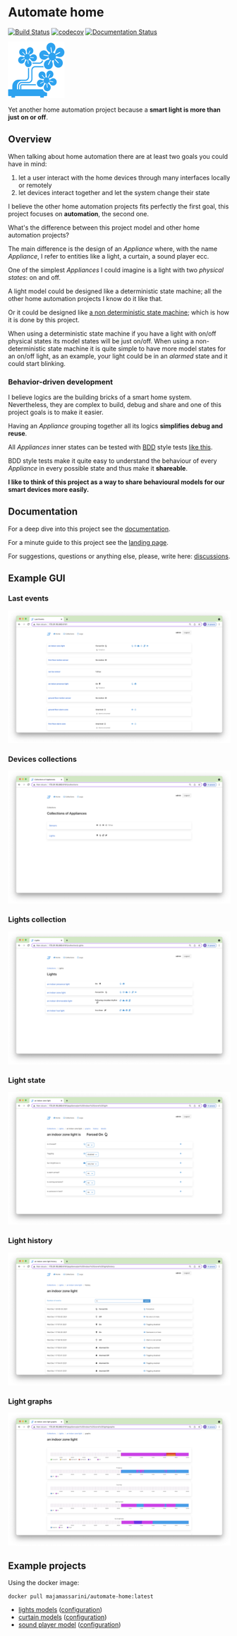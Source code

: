 # Automate home

[![Build Status](https://app.travis-ci.com/majamassarini/automate-home.svg?branch=main)](https://app.travis-ci.com/majamassarini/automate-home)
[![codecov](https://codecov.io/gh/majamassarini/automate-home/branch/main/graph/badge.svg?token=mjBUwkmcML)](https://codecov.io/gh/majamassarini/automate-home)
[![Documentation Status](https://readthedocs.org/projects/automate-home/badge/?version=latest)](https://automate-home.readthedocs.io/en/latest/?badge=latest)

![](icon_128x128.png)


Yet another home automation project because a **smart light is more than just on or off**.

## Overview

When talking about home automation there are at least two goals you could
have in mind:

1. let a user interact with the home devices through many interfaces locally or remotely
2. let devices interact together and let the system change their state

I believe the other home automation projects fits perfectly the first goal,
this project focuses on **automation**, the second one.

What's the difference between this project model and other home automation projects?

The main difference is the design of an *Appliance* where, with the name *Appliance*, I refer to entities like a light, a curtain, a sound player ecc.

One of the simplest *Appliances* I could imagine is a light with two *physical states*: on and off.

A light model could be designed like a deterministic state machine; all the other home automation projects I know do it like that.

Or it could be designed like [a non deterministic state machine](https://www.google.com/url?sa=t&rct=j&q=&esrc=s&source=web&cd=&cad=rja&uact=8&ved=2ahUKEwjE_8OOjeTsAhVR26QKHe9iA4cQmhMwHHoECB8QAg&url=https%3A%2F%2Fen.wikipedia.org%2Fwiki%2FNondeterministic_finite_automaton&usg=AOvVaw27skSr2u7Pk_Ka8zz9O1j0>);
 which is how it is done by this project.

When using a deterministic state machine if you have a light with on/off physical states its model states will be just on/off.
When using a non-deterministic state machine it is quite simple to have more model states for an on/off light, as an example, 
your light could be in an *alarmed* state and it could start blinking.

### Behavior-driven development

I believe logics are the building bricks of a smart home system.
Nevertheless, they are complex to build, debug and share and one of this project goals is to make it easier.

Having an *Appliance* grouping together all its logics **simplifies debug and reuse**.

All *Appliances* inner states can be tested with [BDD](https://www.google.com/url?sa=t&rct=j&q=&esrc=s&source=web&cd=&cad=rja&uact=8&ved=2ahUKEwjqq7PHleTsAhXpA2MBHUVSC2wQFjAAegQIAhAC&url=https%3A%2F%2Fen.wikipedia.org%2Fwiki%2FBehavior-driven_development&usg=AOvVaw3zU0d2S_KiO3w9C0gwNWv_) style tests [like this](https://automate-home.readthedocs.io/en/latest/features/features.light_presence.feature-file.html).

BDD style tests make it quite easy to understand the behaviour of every *Appliance* in every possible state and thus make it **shareable**.

**I like to think of this project as a way to share behavioural models for our smart devices more easily.**

## Documentation

For a deep dive into this project see the [documentation](https://automate-home.readthedocs.io/en/latest/?badge=latest).

For a minute guide to this project see the [landing page](https://majamassarini.github.io/automate-home).

For suggestions, questions or anything else, please, write here: [discussions](https://github.com/majamassarini/automate-home/discussions).

## Example GUI

### Last events

![](docs/images/last_events.png)

### Devices collections

![](docs/images/devices_collections.png)

### Lights collection

![](docs/images/lights_collection.png)

### Light state

![](docs/images/light_state.png)

### Light history

![](docs/images/light_history.png)

### Light graphs

![](docs/images/light_graphs.png)


## Example projects

Using the docker image:

```shell
docker pull majamassarini/automate-home:latest
```

* [lights models](https://majamassarini.github.io/automate-lights-example/pages/172.31.10.243/index.html) ([configuration](https://github.com/majamassarini/automate-lights-example))
* [curtain models](https://majamassarini.github.io/automate-curtains-example/pages/172.31.10.244/index.html) ([configuration](https://github.com/majamassarini/automate-curtains-example))
* [sound player model](https://majamassarini.github.io/automate-sound-player-example/pages/172.31.10.247/index.html) ([configuration](https://github.com/majamassarini/automate-sound-player-example))
